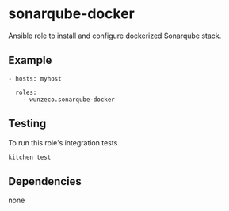 sonarqube-docker
==============

Ansible role to install and configure dockerized Sonarqube stack.


## Example

```
- hosts: myhost

  roles:
    - wunzeco.sonarqube-docker
```


## Testing

To run this role's integration tests

```
kitchen test
```


## Dependencies

none

